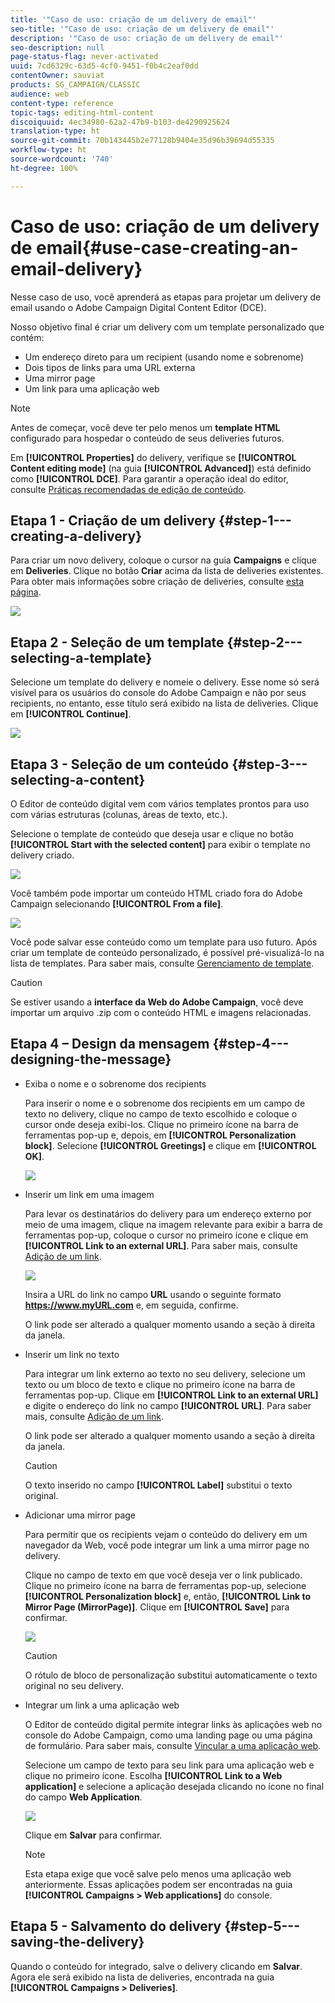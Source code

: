 ```yaml
---
title: '"Caso de uso: criação de um delivery de email"'
seo-title: '"Caso de uso: criação de um delivery de email"'
description: '"Caso de uso: criação de um delivery de email"'
seo-description: null
page-status-flag: never-activated
uuid: 7cd6329c-63d5-4cf0-9451-f0b4c2eaf0dd
contentOwner: sauviat
products: SG_CAMPAIGN/CLASSIC
audience: web
content-type: reference
topic-tags: editing-html-content
discoiquuid: 4ec34980-62a2-47b9-b103-de4290925624
translation-type: ht
source-git-commit: 70b143445b2e77128b9404e35d96b39694d55335
workflow-type: ht
source-wordcount: '740'
ht-degree: 100%

---
```



# Caso de uso: criação de um delivery de email{#use-case-creating-an-email-delivery}

Nesse caso de uso, você aprenderá as etapas para projetar um delivery de email usando o Adobe Campaign Digital Content Editor (DCE).

Nosso objetivo final é criar um delivery com um template personalizado que contém:

* Um endereço direto para um recipient (usando nome e sobrenome)
* Dois tipos de links para uma URL externa
* Uma mirror page
* Um link para uma aplicação web

>[!NOTE]
>
>Antes de começar, você deve ter pelo menos um **template HTML** configurado para hospedar o conteúdo de seus deliveries futuros.
>
>Em **[!UICONTROL Properties]** do delivery, verifique se **[!UICONTROL Content editing mode]** (na guia **[!UICONTROL Advanced]**) está definido como **[!UICONTROL DCE]**. Para garantir a operação ideal do editor, consulte [Práticas recomendadas de edição de conteúdo](../../web/using/content-editing-best-practices.md).

## Etapa 1 - Criação de um delivery {#step-1---creating-a-delivery}

Para criar um novo delivery, coloque o cursor na guia **Campaigns** e clique em **Deliveries**. Clique no botão **Criar** acima da lista de deliveries existentes. Para obter mais informações sobre criação de deliveries, consulte [esta página](../../delivery/using/about-email-channel.md).

![](assets/delivery_step_1.png)

## Etapa 2 - Seleção de um template {#step-2---selecting-a-template}

Selecione um template do delivery e nomeie o delivery. Esse nome só será visível para os usuários do console do Adobe Campaign e não por seus recipients, no entanto, esse título será exibido na lista de deliveries. Clique em **[!UICONTROL Continue]**.

![](assets/dce_delivery_model.png)

## Etapa 3 - Seleção de um conteúdo {#step-3---selecting-a-content}

O Editor de conteúdo digital vem com vários templates prontos para uso com várias estruturas (colunas, áreas de texto, etc.).

Selecione o template de conteúdo que deseja usar e clique no botão **[!UICONTROL Start with the selected content]** para exibir o template no delivery criado.

![](assets/dce_select_model.png)

Você também pode importar um conteúdo HTML criado fora do Adobe Campaign selecionando **[!UICONTROL From a file]**.

![](assets/dce_select_from_file_template.png)

Você pode salvar esse conteúdo como um template para uso futuro. Após criar um template de conteúdo personalizado, é possível pré-visualizá-lo na lista de templates. Para saber mais, consulte [Gerenciamento de template](../../web/using/template-management.md).

>[!CAUTION]
>
>Se estiver usando a **interface da Web do Adobe Campaign**, você deve importar um arquivo .zip com o conteúdo HTML e imagens relacionadas.

## Etapa 4 – Design da mensagem {#step-4---designing-the-message}

* Exiba o nome e o sobrenome dos recipients

   Para inserir o nome e o sobrenome dos recipients em um campo de texto no delivery, clique no campo de texto escolhido e coloque o cursor onde deseja exibi-los. Clique no primeiro ícone na barra de ferramentas pop-up e, depois, em **[!UICONTROL Personalization block]**. Selecione **[!UICONTROL Greetings]** e clique em **[!UICONTROL OK]**.

   ![](assets/dce_personalizationblock_greetings.png)

* Inserir um link em uma imagem

   Para levar os destinatários do delivery para um endereço externo por meio de uma imagem, clique na imagem relevante para exibir a barra de ferramentas pop-up, coloque o cursor no primeiro ícone e clique em **[!UICONTROL Link to an external URL]**. Para saber mais, consulte [Adição de um link](../../web/using/editing-content.md#adding-a-link).

   ![](assets/dce_externalpage.png)

   Insira a URL do link no campo **URL** usando o seguinte formato **https://www.myURL.com** e, em seguida, confirme.

   O link pode ser alterado a qualquer momento usando a seção à direita da janela.

* Inserir um link no texto

   Para integrar um link externo ao texto no seu delivery, selecione um texto ou um bloco de texto e clique no primeiro ícone na barra de ferramentas pop-up. Clique em **[!UICONTROL Link to an external URL]** e digite o endereço do link no campo **[!UICONTROL URL]**. Para saber mais, consulte [Adição de um link](../../web/using/editing-content.md#adding-a-link).

   O link pode ser alterado a qualquer momento usando a seção à direita da janela.

   >[!CAUTION]
   >
   >O texto inserido no campo **[!UICONTROL Label]** substitui o texto original.

* Adicionar uma mirror page

   Para permitir que os recipients vejam o conteúdo do delivery em um navegador da Web, você pode integrar um link a uma mirror page no delivery.

   Clique no campo de texto em que você deseja ver o link publicado. Clique no primeiro ícone na barra de ferramentas pop-up, selecione **[!UICONTROL Personalization block]** e, então, **[!UICONTROL Link to Mirror Page (MirrorPage)]**. Clique em **[!UICONTROL Save]** para confirmar.

   ![](assets/dce_mirrorpage.png)

   >[!CAUTION]
   >
   >O rótulo de bloco de personalização substitui automaticamente o texto original no seu delivery.

* Integrar um link a uma aplicação web

   O Editor de conteúdo digital permite integrar links às aplicações web no console do Adobe Campaign, como uma landing page ou uma página de formulário. Para saber mais, consulte [Vincular a uma aplicação web](../../web/using/editing-content.md#link-to-a-web-application).

   Selecione um campo de texto para seu link para uma aplicação web e clique no primeiro ícone. Escolha **[!UICONTROL Link to a Web application]** e selecione a aplicação desejada clicando no ícone no final do campo **Web Application**.

   ![](assets/dce_webapp.png)

   Clique em **Salvar** para confirmar.

   >[!NOTE]
   >
   >Esta etapa exige que você salve pelo menos uma aplicação web anteriormente. Essas aplicações podem ser encontradas na guia **[!UICONTROL Campaigns > Web applications]** do console.

## Etapa 5 - Salvamento do delivery {#step-5---saving-the-delivery}

Quando o conteúdo for integrado, salve o delivery clicando em **Salvar**. Agora ele será exibido na lista de deliveries, encontrada na guia **[!UICONTROL Campaigns > Deliveries]**.
